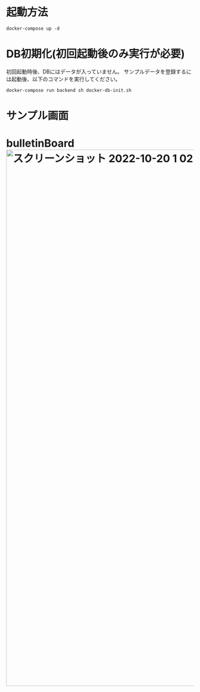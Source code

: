 # 起動方法

```
docker-compose up -d
```

# DB初期化(初回起動後のみ実行が必要)
初回起動時後、DBにはデータが入っていません。
サンプルデータを登録するには起動後、以下のコマンドを実行してください。

```
docker-compose run backend sh docker-db-init.sh
```

# サンプル画面

# bulletinBoard<img width="1440" alt="スクリーンショット 2022-10-20 1 02 59" src="https://user-images.githubusercontent.com/23355453/196744525-a44da829-f7e1-4e72-a284-4da21c58e05e.png">
